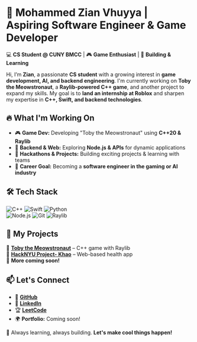 # 🚀 Mohammed Zian Vhuyya | Aspiring Software Engineer & Game Developer  

💻 **CS Student @ CUNY BMCC** | 🎮 **Game Enthusiast** | 🚀 **Building & Learning**  

Hi, I’m **Zian**, a passionate **CS student** with a growing interest in **game development, AI, and backend engineering**. I'm currently working on **Toby the Meowstronaut**, a **Raylib-powered C++ game**, and another project to expand my skills. My goal is to **land an internship at Roblox** and sharpen my expertise in **C++, Swift, and backend technologies**.  

## 🔥 What I'm Working On  
- 🎮 **Game Dev:** Developing "Toby the Meowstronaut" using **C++20 & Raylib**  
- 🔧 **Backend & Web:** Exploring **Node.js & APIs** for dynamic applications  
- 🎯 **Hackathons & Projects:** Building exciting projects & learning with teams  
- 🌟 **Career Goal:** Becoming a **software engineer in the gaming or AI industry**  

## 🛠 Tech Stack  
![C++](https://img.shields.io/badge/C%2B%2B-00599C?style=flat&logo=c%2B%2B&logoColor=white)
![Swift](https://img.shields.io/badge/Swift-FA7343?style=flat&logo=swift&logoColor=white)
![Python](https://img.shields.io/badge/Python-3776AB?style=flat&logo=python&logoColor=white)  
![Node.js](https://img.shields.io/badge/Node.js-339933?style=flat&logo=node.js&logoColor=white)
![Git](https://img.shields.io/badge/Git-F05032?style=flat&logo=git&logoColor=white)
![Raylib](https://img.shields.io/badge/Raylib-000000?style=flat)  

## 📌 My Projects  
🔹 **[Toby the Meowstronaut](https://github.com/zianBytes/TobyTheMeowstronaut)** – C++ game with Raylib  
🔹 **[HackNYU Project- Khao](https://github.com/AZcodes/hack-nyu)** – Web-based health app  
🔹 **More coming soon!**  

## 📫 Let's Connect  
- 🔗 **[GitHub](https://github.com/zianBytes)**
- 🎯 **[LinkedIn](https://www.linkedin.com/in/mohammed-vhuyya-2b5b51164)**
- 🏆 **[LeetCode](https://leetcode.com/u/mohammedzian/)**
- 🌍 **Portfolio:** Coming soon!  

🚀 Always learning, always building. **Let's make cool things happen!**  

